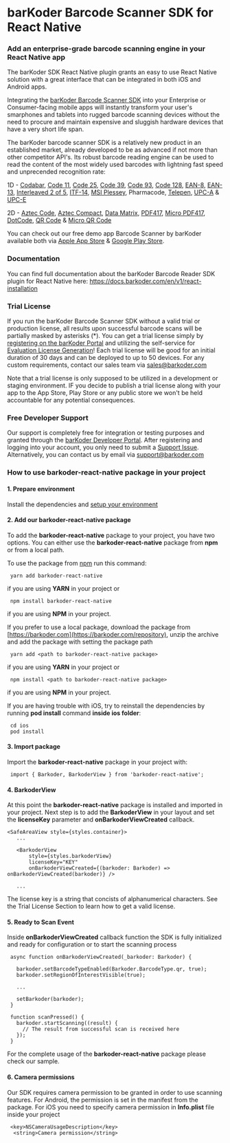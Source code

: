 # barKoder Barcode Scanner SDK for React Native 

### Add an enterprise-grade barcode scanning engine in your React Native app 

The barKoder SDK React Native plugin grants an easy to use React Native solution with a great interface that can be integrated in both iOS and Android apps.

Integrating the [barKoder Barcode Scanner SDK](https://barkoder.com/barcode-scanner-sdk) into your Enterprise or Consumer-facing mobile apps will instantly transform your user's smarphones and tablets into rugged barcode scanning devices without the need to procure and maintain expensive and sluggish hardware devices that have a very short life span.

The barKoder barcode scanner SDK is a relatively new product in an established market, already developed to be as advanced if not more than other competitor API's. Its robust barcode reading engine can be used to read the content of the most widely used barcodes with lightning fast speed and unprecended recognition rate: 

1D - [Codabar](https://barkoder.com/barcode-types/codaba), [Code 11](https://barkoder.com/barcode-types/code-11), [Code 25](https://barkoder.com/barcode-types/code-25), [Code 39](https://barkoder.com/barcode-types/code-39), [Code 93](https://barkoder.com/barcode-types/code-93), [Code 128](https://barkoder.com/barcode-types/code-128), [EAN-8](https://barkoder.com/barcode-types/ean-upc-code), [EAN-13](https://barkoder.com/barcode-types/ean-upc-code), [Interleaved 2 of 5](https://barkoder.com/barcode-types/code-25), [ITF-14](https://barkoder.com/barcode-types/code-25), [MSI Plessey](https://barkoder.com/barcode-types/msi-plessey), Pharmacode, [Telepen](https://barkoder.com/barcode-types/telepen), [UPC-A](https://barkoder.com/barcode-types/ean-upc-code) & [UPC-E](https://barkoder.com/barcode-types/ean-upc-code)

2D - [Aztec Code](https://barkoder.com/barcode-types/aztec), [Aztec Compact](https://barkoder.com/barcode-types/aztec), [Data Matrix](https://barkoder.com/barcode-types/data-matrix), [PDF417](https://barkoder.com/barcode-types/pdf417), [Micro PDF417](https://barkoder.com/barcode-types/pdf417), [DotCode](https://barkoder.com/barcode-types/dotcode), [QR Code](https://barkoder.com/barcode-types/qr-code) & [Micro QR Code](https://barkoder.com/barcode-types/qr-code)


You can check out our free demo app Barcode Scanner by barKoder available both via [Apple App Store](https://apps.apple.com/us/app/barkoder-scanner/id6443715409?uo=2) & [Google Play Store](https://play.google.com/store/apps/details?id=com.barkoder.demoscanner).

### Documentation

You can find full documentation about the barKoder Barcode Reader SDK plugin for React Native here: https://docs.barkoder.com/en/v1/react-installation

### Trial License

If you run the barKoder Barcode Scanner SDK without a valid trial or production license, all results upon successful barcode scans will be partially masked by asterisks (*). You can get a trial license simply by [registering on the barKoder Portal](https://barkoder.com/register) and utilizing the self-service for [Evaluation License Generation](https://barkoder.com/spr/new)! Each trial license will be good for an initial duration of 30 days and can be deployed to up to 50 devices. For any custom requirements, contact our sales team via sales@barkoder.com

Note that a trial license is only supposed to be utilized in a development or staging environment. IF you decide to publish a trial license along with your app to the App Store, Play Store or any public store we won't be held accountable for any potential consequences. 

### Free Developer Support

Our support is completely free for integration or testing purposes and granted through the [barKoder Developer Portal](https://barkoder.com/login). After registering and logging into your account, you only need to submit a [Support Issue](https://barkoder.com/issues). Alternatively, you can contact us by email via support@barkoder.com

### How to use barkoder-react-native package in your project

#### 1. Prepare environment
Install the dependencies and [setup your environment](https://reactnative.dev/docs/environment-setup)

#### 2. Add our barkoder-react-native package
To add the **barkoder-react-native** package to your project, you have two options. You can either use the **barkoder-react-native** package from **npm** or from a local path.

To use the package from [npm](https://www.npmjs.com/package/barkoder-react-native) run this command:
    
   ```
    yarn add barkoder-react-native
   ```

   if you are using **YARN** in your project or

   ```
    npm install barkoder-react-native
   ```
   
   if you are using **NPM** in your project.

If you prefer to use a local package, download the package from [https://barkoder.com](https://barkoder.com/repository), unzip the archive and add the package with setting the package path    
   

   ```
    yarn add <path to barkoder-react-native package>
   ```

   if you are using **YARN** in your project or

   ``` 
    npm install <path to barkoder-react-native package>
   ```
   
   if you are using **NPM** in your project.

If you are having trouble with iOS, try to reinstall the dependencies by running **pod install** command **inside ios folder**:

   ``` 
    cd ios
    pod install
   ```

#### 3. Import package
Import the **barkoder-react-native** package in your project with:
   ``` 
    import { Barkoder, BarkoderView } from 'barkoder-react-native';
   ```
#### 4. BarkoderView
At this point the **barkoder-react-native** package is installed and imported in your project. Next step is to add the **BarkoderView** in your layout and set the **licenseKey** parameter and **onBarkoderViewCreated** callback.
   ``` 
   <SafeAreaView style={styles.container}>
      ...

      <BarkoderView
          style={styles.barkoderView}
          licenseKey="KEY"
          onBarkoderViewCreated={(barkoder: Barkoder) => onBarkoderViewCreated(barkoder)} />

      ...

   ```
   The license key is a string that concists of alphanumerical characters. See the Trial License Section to learn how to get a valid license. 
#### 5. Ready to Scan Event
Inside **onBarkoderViewCreated** callback function the SDK is fully initialized and ready for configuration or to start the scanning process
   ``` 
    async function onBarkoderViewCreated(_barkoder: Barkoder) {

      barkoder.setBarcodeTypeEnabled(Barkoder.BarcodeType.qr, true);
      barkoder.setRegionOfInterestVisible(true);
    
      ...

      setBarkoder(barkoder);
    }

    function scanPressed() {
      barkoder.startScanning((result) {
        // The result from successful scan is received here
      });
    }
   ```
   For the complete usage of the **barkoder-react-native** package please check our sample.
#### 6. Camera permissions
Our SDK requires camera permission to be granted in order to use scanning features. For Android, the permission is set in the manifest from the package. For iOS you need to specify camera permission in **Info.plist** file inside your project
   ``` 
    <key>NSCameraUsageDescription</key>
 	 <string>Camera permission</string>
   ```
